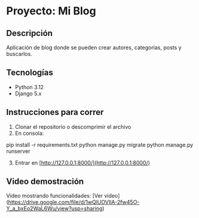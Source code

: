 # Proyecto: Mi Blog

## Descripción
Aplicación de blog donde se pueden crear autores, categorías, posts y buscarlos.

## Tecnologías
- Python 3.12
- Django 5.x

## Instrucciones para correr
1. Clonar el repositorio o descomprimir el archivo
2. En consola:

pip install -r requirements.txt
python manage.py migrate
python manage.py runserver

3. Entrar en [http://127.0.0.1:8000/](http://127.0.0.1:8000/)




## Video demostración

Video mostrando funcionalidades: [Ver video] (https://drive.google.com/file/d/1wQlUOVIlA-2fw45O-Y_a_bxEo2WaL6Wu/view?usp=sharing)

